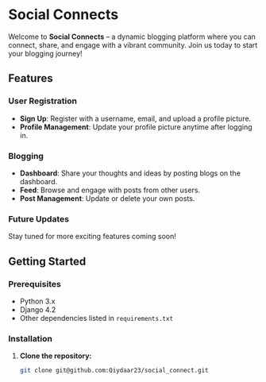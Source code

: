 # Social Connects

Welcome to **Social Connects** – a dynamic blogging platform where you can connect, share, and engage with a vibrant community. Join us today to start your blogging journey!

## Features

### User Registration
- **Sign Up**: Register with a username, email, and upload a profile picture.
- **Profile Management**: Update your profile picture anytime after logging in.

### Blogging
- **Dashboard**: Share your thoughts and ideas by posting blogs on the dashboard.
- **Feed**: Browse and engage with posts from other users.
- **Post Management**: Update or delete your own posts.

### Future Updates
Stay tuned for more exciting features coming soon!

## Getting Started

### Prerequisites
- Python 3.x
- Django 4.2
- Other dependencies listed in `requirements.txt`

### Installation

1. **Clone the repository:**

   ```bash
   git clone git@github.com:Qiydaar23/social_connect.git
